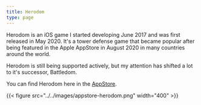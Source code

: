 ```yaml
---
title: Herodom
type: page
---
```


Herodom is an iOS game I started developing June 2017 and was first released in May 2020. It's a tower defense game that became popular after being featured in the Apple AppStore in August 2020 in many countries around the world.

Herodom is still being supported actively, but my attention has shifted a lot to it's successor, Battledom.

You can find Herodom here in the [AppStore](https://apps.apple.com/us/app/herodom/id1371997444).


{{< figure src="../../images/appstore-herodom.png" width="400" >}}
